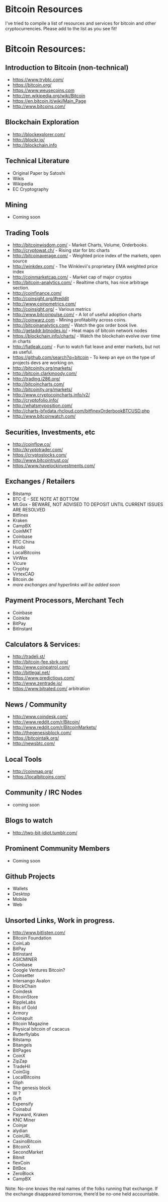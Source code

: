 Bitcoin Resources
=================

I've tried to compile a list of resources and services for bitcoin and other cryptocurrencies. 
Please add to the list as you see fit!

# Bitcoin Resources:

## Introduction to Bitcoin (non-technical)
* https://www.trybtc.com/
* https://bitcoin.org/
* https://www.weusecoins.com
* http://en.wikipedia.org/wiki/Bitcoin
* https://en.bitcoin.it/wiki/Main_Page
* http://www.bitcoins.com/

## Blockchain Exploration
* http://blockexplorer.com/
* http://blockr.io/
* http://blockchain.info

## Technical Literature
* Original Paper by Satoshi
* Wikis
* Wikipedia
* EC Cryptography

## Mining
* Coming soon 

## Trading Tools
* http://bitcoinwisdom.com/ - Market Charts, Volume, Orderbooks.
* http://cryptowat.ch/ - Rising star for btc charts
* http://bitcoinaverage.com/ - Weighted price index of the markets, open source
* http://winkdex.com/ - The Winklevii's proprietary EMA weighted price index
* http://coinmarketcap.com/ - Market cap of major  cryptos
* http://bitcoin-analytics.com/ - Realtime charts, has nice arbitrage section.
* http://coinfinance.com/
* http://coinsight.org/#reddit
* http://www.coinometrics.com/
* http://coinsight.org/  - Various metrics
* http://www.bitcoinpulse.com/ - A lot of useful adoption charts
* http://coinwarz.com - Mining profitability across coins.
* http://bitcoinanalytics.com/ - Watch the gox order book live.
* http://getaddr.bitnodes.io/ - Heat maps of bitcoin network nodes
* https://blockchain.info/charts/ - Watch the blockchain evolve over time in charts
* http://fiatleak.com/ - Fun to watch fiat leave and enter markets, but not as useful.
* https://github.com/search?q=bitcoin - To keep an eye on the type of projects devs are working on.
* http://bitcoinity.org/markets/
* http://bitcoin.clarkmoody.com/
* http://trading.i286.org/
* http://bitcoincharts.com/
* http://bitcoinity.org/markets/
* http://www.cryptocoincharts.info/v2/
* http://cryptofolio.info/
* http://whatsmyposition.com/
* http://charts-bfxdata.rhcloud.com/bitfinexOrderbookBTCUSD.php
* http://www.bitcoinwatch.com/

## Securities, Investments, etc
* http://coinflow.co/
* http://kryptotrader.com/
* https://cryptostocks.com/
* http://www.bitcointrust.co/
* https://www.havelockinvestments.com/

## Exchanges / Retailers
* Bitstamp
* BTC-E - SEE NOTE AT BOTTOM
* Mt.Gox - BEWARE, NOT ADVISED TO DEPOSIT UNTIL CURRENT ISSUES ARE RESOLVED
* Bitfinex
* Kraken
* CampBX
* CoinMKT
* Coinbase
* BTC China
* Huobi
* LocalBitcoins
* VirWox
* Vicure
* Cryptsy
* VirtexCAD
* Bitcoin.de
* _more exchanges and hyperlinks will be added soon_

## Payment Processors, Merchant Tech
* Coinbase
* Coinkite
* BitPay
* BitInstant

## Calculators & Services:
* http://tradeli.st/
* http://bitcoin-fee.sbrk.org/
* http://www.coinpatrol.com/
* http://bitlegal.net/
* https://www.predictious.com/
* http://www.zentrade.io/
* https://www.bitrated.com/ arbitration

## News / Community
* http://www.coindesk.com/
* http://www.reddit.com/r/Bitcoin/
* http://www.reddit.com/r/BitcoinMarkets/
* http://thegenesisblock.com/
* https://bitcointalk.org/
* http://newsbtc.com/

## Local Tools
* http://coinmap.org/
* https://localbitcoins.com/

## Community / IRC Nodes
* coming soon

## Blogs to watch
* http://two-bit-idiot.tumblr.com/

## Prominent Community Members
* Coming soon

## Github Projects
* Wallets
* Desktop
* Mobile
* Web

## Unsorted Links, Work in progress.
* http://www.bitlisten.com/
* Bitcoin Foundation
* CoinLab
* BitPay
* BitInstant
* ASICMINER
* Coinbase
* Google Ventures Bitcoin?
* Coinsetter
* Intersango Avalon
* BlockChain
* Coindesk
* BitcoinStore
* RippleLabs 
* Bits of Gold
* Armory
* Coinapult
* Bitcoin Magazine
* Physical bitcoin of cacacus
* Butterflylabs
* Bitstamp
* Bitangels
* BitPages
* CoinX
* ZipZap
* TradeHil
* CoinGig
* LocalBitcoins
* Gliph
* The genesis block
* W ? 
* Gyft
* Expensify
* Coinabul
* Payward, Kraken
* KNC Miner
* Coinjar
* alydian
* CoinURL
* CasinoBitcoin
* BitcoinX
* SecondMarket
* Bitmit
* flexCoin
* BitBox
* ZeroBlock
* CampBX

Note: No-one knows the real names of the folks running that exchange. If the exchange disappeared tomorrow, there’d be no-one held accountable.
